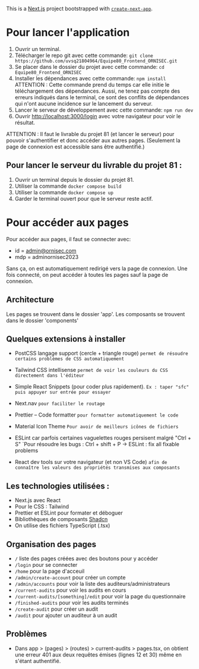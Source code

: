 This is a [Next.js](https://nextjs.org/) project bootstrapped with [`create-next-app`](https://github.com/vercel/next.js/tree/canary/packages/create-next-app).

# Pour lancer l'application

1. Ouvrir un terminal.
2. Télécharger le repo git avec cette commande:
   `git clone https://github.com/uvsq21804964/Equipe80_Frontend_ORNISEC.git`
3. Se placer dans le dossier du projet avec cette commande:
   `cd Equipe80_Frontend_ORNISEC`
4. Installer les dépendances avec cette commande:
   `npm install` ATTENTION : Cette commande prend du temps car elle initie le téléchargement des dépendances.
   Aussi, ne tenez pas compte des erreurs indiqués dans le terminal, ce sont des conflits de dépendances qui n'ont aucune incidence sur le lancement du serveur.
6. Lancer le serveur de développement avec cette commande:
   `npm run dev`
7. Ouvrir [http://localhost:3000/login](http://localhost:3000/login) avec votre navigateur pour voir le résultat.

ATTENTION : Il faut le livrable du projet 81 (et lancer le serveur) pour pouvoir s'authentifier et donc accéder aux autres pages.
(Seulement la page de connexion est accessible sans être authentifié.)

## Pour lancer le serveur du livrable du projet 81 :

1. Ouvrir un terminal depuis le dossier du projet 81.
2. Utiliser la commande `docker compose build`
3. Utiliser la commande `docker compose up`
4. Garder le terminal ouvert pour que le serveur reste actif.

# Pour accéder aux pages

Pour accéder aux pages, il faut se connecter avec:

- id = admin@ornisec.com
- mdp = adminornisec2023

Sans ça, on est automatiquement redirigé vers la page de connexion.
Une fois connecté, on peut accéder à toutes les pages sauf la page de connexion.

## Architecture

Les pages se trouvent dans le dossier 'app'.
Les composants se trouvent dans le dossier 'components'

## Quelques extensions à installer

- PostCSS langage support (cercle + triangle rouge) `permet de résoudre certains problèmes de CSS automatiquement`

- Tailwind CSS intellisense `permet de voir les couleurs du CSS directement dans l'éditeur`

- Simple React Snippets (pour coder plus rapidement). `Ex : taper "sfc" puis appuyer sur entrée pour essayer`

- Next.nav `pour faciliter le routage`

- Prettier – Code formatter `pour formatter automatiquement le code`

- Material Icon Theme `Pour avoir de meilleurs icônes de fichiers`

- ESLint car parfois certaines vaguelettes rouges persisent malgré "Ctrl + S" `Pour résoudre les bugs : Ctrl + shift + P → ESLint : fix all fixable problems

- React dev tools sur votre navigateur (et non VS Code) `afin de connaître les valeurs des propriétés transmises aux composants`

## Les technologies utilisées :

- Next.js avec React
- Pour le CSS : Tailwind
- Prettier et ESLint pour formater et déboguer
- Bibliothèques de composants [Shadcn](https://ui.shadcn.com/docs/installation/next)
- On utilise des fichiers TypeScript (.tsx)

## Organisation des pages

- `/` liste des pages créées avec des boutons pour y accéder
- `/login` pour se connecter
- `/home` pour la page d'acceuil
- `/admin/create-account` pour créer un compte
- `/admin/accounts` pour voir la liste des auditeurs/administrateurs
- `/current-audits` pour voir les audits en cours
- `/current-audits/[something]/edit` pour voir la page du questionnaire
- `/finished-audits` pour voir les audits terminés
- `/create-audit` pour créer un audit
- `/audit` pour ajouter un auditeur à un audit

## Problèmes

- Dans app > (pages) > (routes) > current-audits > pages.tsx,
  on obtient une erreur 401 aux deux requêtes émises (lignes 12 et 30) même en s'étant authentifié.
